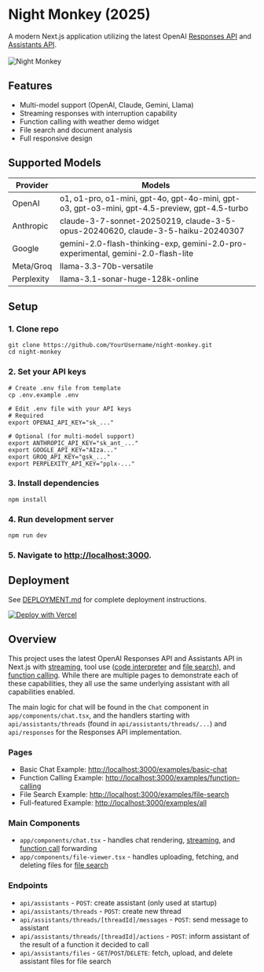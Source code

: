 # Night Monkey (2025)

A modern Next.js application utilizing the latest OpenAI [Responses API](https://platform.openai.com/docs/guides/responses-api) and [Assistants API](https://platform.openai.com/docs/assistants/overview).
<br/>
<br/>
![Night Monkey](https://github.com/openai/openai-assistants-quickstart/assets/27232/755e85e9-3ea4-421f-b202-3b0c435ea270)

## Features

- Multi-model support (OpenAI, Claude, Gemini, Llama)
- Streaming responses with interruption capability
- Function calling with weather demo widget
- File search and document analysis
- Full responsive design

## Supported Models

| Provider | Models |
|----------|--------|
| OpenAI | o1, o1-pro, o1-mini, gpt-4o, gpt-4o-mini, gpt-o3, gpt-o3-mini, gpt-4.5-preview, gpt-4.5-turbo |
| Anthropic | claude-3-7-sonnet-20250219, claude-3-5-opus-20240620, claude-3-5-haiku-20240307 |
| Google | gemini-2.0-flash-thinking-exp, gemini-2.0-pro-experimental, gemini-2.0-flash-lite |
| Meta/Groq | llama-3.3-70b-versatile |
| Perplexity | llama-3.1-sonar-huge-128k-online |

## Setup

### 1. Clone repo

```shell
git clone https://github.com/YourUsername/night-monkey.git
cd night-monkey
```

### 2. Set your API keys

```shell
# Create .env file from template
cp .env.example .env

# Edit .env file with your API keys
# Required
export OPENAI_API_KEY="sk_..."

# Optional (for multi-model support)
export ANTHROPIC_API_KEY="sk_ant_..."
export GOOGLE_API_KEY="AIza..."
export GROQ_API_KEY="gsk_..."
export PERPLEXITY_API_KEY="pplx-..."
```

### 3. Install dependencies

```shell
npm install
```

### 4. Run development server

```shell
npm run dev
```

### 5. Navigate to [http://localhost:3000](http://localhost:3000).

## Deployment

See [DEPLOYMENT.md](DEPLOYMENT.md) for complete deployment instructions.

[![Deploy with Vercel](https://vercel.com/button)](https://vercel.com/new/clone?repository-url=https%3A%2F%2Fgithub.com%2FYourUsername%2Fnight-monkey&env=OPENAI_API_KEY&envDescription=API%20Keys%20Required%20for%20Authentication)

## Overview

This project uses the latest OpenAI Responses API and Assistants API in Next.js with [streaming](https://platform.openai.com/docs/assistants/overview/step-4-create-a-run), tool use ([code interpreter](https://platform.openai.com/docs/assistants/tools/code-interpreter) and [file search](https://platform.openai.com/docs/assistants/tools/file-search)), and [function calling](https://platform.openai.com/docs/assistants/tools/function-calling). While there are multiple pages to demonstrate each of these capabilities, they all use the same underlying assistant with all capabilities enabled.

The main logic for chat will be found in the `Chat` component in `app/components/chat.tsx`, and the handlers starting with `api/assistants/threads` (found in `api/assistants/threads/...`) and `api/responses` for the Responses API implementation.

### Pages

- Basic Chat Example: [http://localhost:3000/examples/basic-chat](http://localhost:3000/examples/basic-chat)
- Function Calling Example: [http://localhost:3000/examples/function-calling](http://localhost:3000/examples/function-calling)
- File Search Example: [http://localhost:3000/examples/file-search](http://localhost:3000/examples/file-search)
- Full-featured Example: [http://localhost:3000/examples/all](http://localhost:3000/examples/all)

### Main Components

- `app/components/chat.tsx` - handles chat rendering, [streaming](https://platform.openai.com/docs/assistants/overview?context=with-streaming), and [function call](https://platform.openai.com/docs/assistants/tools/function-calling/quickstart?context=streaming&lang=node.js) forwarding
- `app/components/file-viewer.tsx` - handles uploading, fetching, and deleting files for [file search](https://platform.openai.com/docs/assistants/tools/file-search)

### Endpoints

- `api/assistants` - `POST`: create assistant (only used at startup)
- `api/assistants/threads` - `POST`: create new thread
- `api/assistants/threads/[threadId]/messages` - `POST`: send message to assistant
- `api/assistants/threads/[threadId]/actions` - `POST`: inform assistant of the result of a function it decided to call
- `api/assistants/files` - `GET`/`POST`/`DELETE`: fetch, upload, and delete assistant files for file search
